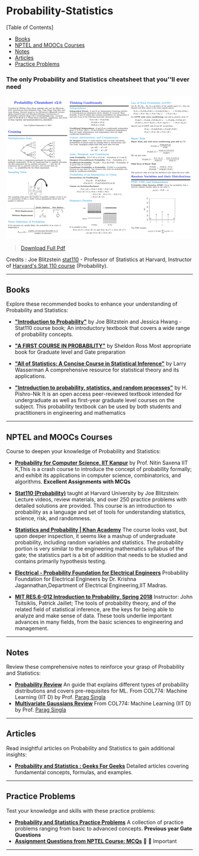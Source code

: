 # Probability-Statistics

[Table of Contents]  
* [Books](#books)  
* [NPTEL and MOOCs Courses](#course)  
* [Notes](#notes)  
* [Articles](#articles)  
* [Practice Problems](#practice-problems)


### The only Probability and Statistics cheatsheet that you''ll ever need

[<img src="Data/Probability-Statistics/stat_cheatsheet.png">](http://www.wzchen.com/probability-cheatsheet)
> [Download Full Pdf](Data/Probability-Statistics/probability_cheatsheet.pdf)
 
Credits : Joe Blitzstein [stat110](https://twitter.com/stat110) - Professor of Statistics at Harvard, Instructor of [Harvard's Stat 110 course](https://projects.iq.harvard.edu/stat110/) (Probability).


---

## <a name="books"></a>Books

Explore these recommended books to enhance your understanding of Probability and Statistics:

- [**"Introduction to Probability"**](https://ia803404.us.archive.org/6/items/introduction-to-probability-joseph-k.-blitzstein-jessica-hwang/Introduction%20to%20Probability-Joseph%20K.%20Blitzstein%2C%20Jessica%20Hwang.pdf) by Joe Blitzstein and Jessica Hwang - Stat110 course book; 
  An introductory textbook that covers a wide range of probability concepts.

- [**"A FIRST COURSE IN PROBABILITY"**](http://www.seyedkalali.com/wp-content/uploads/2016/11/A-First-Course-in-Probability-8th-ed.-Sheldon-Ross.pdf) by Sheldon Ross
Most appropriate book for Graduate level and Gate preparation
  
- [**"All of Statistics: A Concise Course in Statistical Inference"**](https://egrcc.github.io/docs/math/all-of-statistics.pdf) by  Larry Wasserman 
  A comprehensive resource for statistical theory and its applications.
  
- [**"Introduction to probability, statistics, and random processes"**](https://probabilitycourse.com/) by  H. Pishro-Nik
It is an open access peer-reviewed textbook intended for undergraduate as well as first-year graduate level courses on the subject. This probability textbook can be used by both students and practitioners in engineering and mathematics



---

## <a name="course"></a>NPTEL and MOOCs Courses

Course to deepen your knowledge of Probability and Statistics:

- **[Probability for Computer Science, IIT Kanpur](https://nptel.ac.in/courses/106104233)**
   by Prof. Nitin Saxena IIT K,This is a crash course to introduce the concept of probability formally; and exhibit its applications in computer science, combinatorics, and algorithms. **Excellent Assignments with MCQs**
  
- **[Stat110 (Probability)](https://www.youtube.com/playlist?list=PL2SOU6wwxB0uwwH80KTQ6ht66KWxbzTIo)**
   taught at Harvard University by Joe Blitzstein: Lecture videos, review materials, and over 250 practice problems with detailed solutions are provided. This course is an introduction to probability as a language and set of tools for understanding statistics, science, risk, and randomness.

- **[Statistics and Probability | Khan Academy](https://www.khanacademy.org/math/statistics-probability)**
The course looks vast, but upon deeper inspection, it seems like a mashup of undergraduate probability, including random variables and statistics. The probability portion is very similar to the engineering mathematics syllabus of the gate; the statistics part is a bit of addition that needs to be studied and contains primarily hypothesis testing.

- **[Electrical - Probability Foundation for Electrical Engineers](https://www.youtube.com/playlist?list=PLbMVogVj5nJQqGHrpAloTec_lOKsG-foc)**
Probability Foundation for Electrical Engineers by Dr. Krishna Jagannathan,Department of Electrical Engineering,IIT Madras.

- **[MIT RES.6-012 Introduction to Probability, Spring 2018](https://www.youtube.com/playlist?list=PLUl4u3cNGP60hI9ATjSFgLZpbNJ7myAg6)**
 Instructor: John Tsitsiklis, Patrick Jaillet; The tools of probability theory, and of the related field of statistical inference, are the keys for being able to analyze and make sense of data. These tools underlie important advances in many fields, from the basic sciences to engineering and management.

---

## <a name="notes"></a>Notes

Review these comprehensive notes to reinforce your grasp of Probability and Statistics:

- **[Probability Review](https://www.cse.iitd.ac.in/~parags/teaching/col774/review/prob.pdf)**
  An guide that explains different types of probability distributions and covers pre-requisites for ML.
  From COL774: Machine Learning (IIT D) by Prof. [Parag Singla](https://www.cse.iitd.ac.in/~parags/teaching.html)
- **[Multivariate Gaussians Review](https://www.cse.iitd.ac.in/~parags/teaching/col774/review/gaussians.pdf)**
  From COL774: Machine Learning (IIT D) by Prof. [Parag Singla](https://www.cse.iitd.ac.in/~parags/teaching.html)
---

## <a name="articles"></a>Articles

Read insightful articles on Probability and Statistics to gain additional insights:

- **[Probability and Statistics : Geeks For Geeks](https://www.geeksforgeeks.org/probability-theory/)**
  Detailed articles covering fundamental concepts, formulas, and examples.

---

## <a name="practice-problems"></a>Practice Problems

Test your knowledge and skills with these practice problems:

- **[Probability and Statistics Practice Problems](https://www.geeksforgeeks.org/probability-gq/)**
  A collection of practice problems ranging from basic to advanced concepts. **Previous year Gate Questions**
- **[Assignment Questions from NPTEL Course: MCQs](https://nptel.ac.in/courses/106104233)** 🌟 🌟 Important

---


